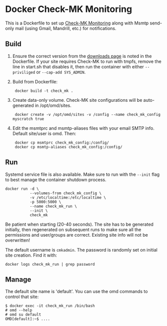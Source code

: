 # Docker Check-MK Monitoring

This is a Dockerfile to set up [Check-MK Monitoring][1] along with
Msmtp send-only mail (using Gmail, Mandrill, etc.) for notifications.

## Build

1. Ensure the correct version from the [downloads page][2] is noted in the
Dockerfile.  If your site requires Check-MK to run with tmpfs, remove the line
in start.sh that disables it, then run the container with either `--priviliged`
or `--cap-add SYS_ADMIN`.

1. Build from Dockerfile:

        docker build -t check_mk .

1. Create data-only volume. Check-MK site configurations will be auto-generated in
/opt/omd/sites.

        docker create -v /opt/omd/sites -v /config --name check_mk_config myscratch true

1. Edit the msmtprc and msmtp-aliases files with your email SMTP info. Default
site/user is omd. Then:

        docker cp msmtprc check_mk_config:/config/
        docker cp msmtp-aliases check_mk_config:/config/

## Run

Systemd service file is also available. Make sure to run with the `--init` flag
to best manage the container shutdown process.

    docker run -d \
               --volumes-from check_mk_config \
               -v /etc/localtime:/etc/localtime \
               -p 5000:5000 \
               --name check_mk_run \
               --init \
               check_mk

Be patient when starting (20-40 seconds). The site has to be generated
initially, then regenerated on subsequent runs to make sure all the permissions
and user/groups are correct. Existing site info will not be overwritten!

The default username is `cmkadmin`. The password is randomly set on initial site
creation. Find it with:

    docker logs check_mk_run | grep password

## Manage

The default site name is 'default'. You can use the omd commands to control that
site:

    $ docker exec -it check_mk_run /bin/bash
    # omd --help
    # omd su default
    OMD[default]:~$ ....

[1]: http://mathias-kettner.com/check_mk.html  "Check-MK Monitoring"
[2]: http://mathias-kettner.com/check_mk_download.php?HTML=yes "downloads page" 
